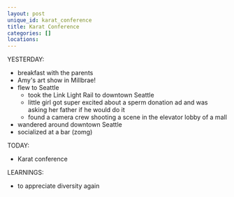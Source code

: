 ```yaml
---
layout: post
unique_id: karat_conference
title: Karat Conference
categories: []
locations: 
---
```


YESTERDAY:
* breakfast with the parents
* Amy's art show in Millbrae!
* flew to Seattle
  * took the Link Light Rail to downtown Seattle
  * little girl got super excited about a sperm donation ad and was asking her father if he would do it
  * found a camera crew shooting a scene in the elevator lobby of a mall
* wandered around downtown Seattle
* socialized at a bar (zomg)

TODAY:
* Karat conference

LEARNINGS:
* to appreciate diversity again
